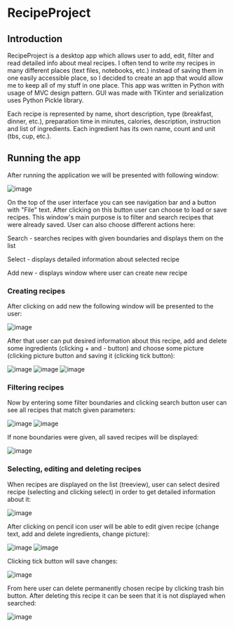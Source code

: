 # RecipeProject
## Introduction
RecipeProject is a desktop app which allows user to add, edit, filter and read detailed info about meal recipes. I often tend to write my recipes in many different places (text files, notebooks, etc.) instead of saving them in one easily accessible place, so I decided to create an app that would allow me to keep all of my stuff in one place. This app was written in Python with usage of MVC design pattern. GUI was made with TKinter and serialization uses Python Pickle library.

Each recipe is represented by name, short description, type (breakfast, dinner, etc.), preparation time in minutes, calories, description, instruction and list of ingredients. Each ingredient has its own name, count and unit (tbs, cup, etc.).

## Running the app
After running the application we will be presented with following window:

![image](https://user-images.githubusercontent.com/49364059/111043539-62c9ce00-8443-11eb-8917-c1c810f6cbaa.png)

On the top of the user interface you can see navigation bar and a button with "File" text. After clicking on this button user can choose to load or save recipes.
This window's main purpose is to filter and search recipes that were already saved. 
User can also choose different actions here:

Search - searches recipes with given boundaries and displays them on the list

Select - displays detailed information about selected recipe

Add new - displays window where user can create new recipe

### Creating recipes
After clicking on add new the following window will be presented to the user:

![image](https://user-images.githubusercontent.com/49364059/111043765-9c4f0900-8444-11eb-9479-df344f374437.png)

After that user can put desired information about this recipe, add and delete some ingredients (clicking + and - button) and choose some picture (clicking picture button and saving it (clicking tick button):

![image](https://user-images.githubusercontent.com/49364059/111043818-010a6380-8445-11eb-8c06-7363e19afb49.png)
![image](https://user-images.githubusercontent.com/49364059/111043821-04055400-8445-11eb-99df-9bd223257ce5.png)
![image](https://user-images.githubusercontent.com/49364059/111043824-08317180-8445-11eb-9347-5622457f2b8e.png)

### Filtering recipes
Now by entering some filter boundaries and clicking search button user can see all recipes that match given parameters:

![image](https://user-images.githubusercontent.com/49364059/111043941-d66cda80-8445-11eb-93c1-9f7e1df3a86e.png)
![image](https://user-images.githubusercontent.com/49364059/111043954-f00e2200-8445-11eb-9ca3-ecd0d045aa38.png)

If none boundaries were given, all saved recipes will be displayed:

![image](https://user-images.githubusercontent.com/49364059/111043980-103de100-8446-11eb-8dd9-988d3073de49.png)

### Selecting, editing and deleting recipes
When recipes are displayed on the list (treeview), user can select desired recipe (selecting and clicking select) in order to get detailed information about it:

![image](https://user-images.githubusercontent.com/49364059/111044008-43807000-8446-11eb-9a7b-9d751001aa92.png)

After clicking on pencil icon user will be able to edit given recipe (change text, add and delete ingredients, change picture):

![image](https://user-images.githubusercontent.com/49364059/111044062-978b5480-8446-11eb-94e3-9f1a366bba5e.png)
![image](https://user-images.githubusercontent.com/49364059/111044064-9a864500-8446-11eb-9fab-5742b4770c5c.png)

Clicking tick button will save changes:

![image](https://user-images.githubusercontent.com/49364059/111044074-a6720700-8446-11eb-91ad-01965b516d73.png)

From here user can delete permanently chosen recipe by clicking trash bin button.
After deleting this recipe it can be seen that it is not displayed when searched:

![image](https://user-images.githubusercontent.com/49364059/111044102-d8836900-8446-11eb-9326-49efe95dc0d9.png)



